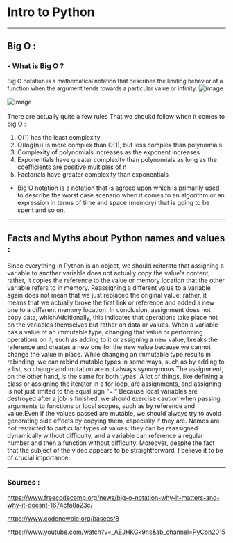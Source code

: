 # Intro to Python
---
## Big O :
### - What is Big O  ?
<font size="2"> Big O notation is a mathematical notation that describes the limiting behavior of a function when the argument tends towards a particular value or infinity.</font> 
![image](https://user-images.githubusercontent.com/84404158/193421175-f1dad4cc-8767-40c2-b776-d1e2d0243846.png)

![image](https://user-images.githubusercontent.com/84404158/193421209-e4708c0f-fb3c-4f8d-8b15-0c4d5443796f.png)<br><br>
There are actually quite a few rules That we shoukd follow when it comes to big O :
1. O(1) has the least complexity
2. O(log(n)) is more complex than O(1), but less complex than polynomials
3. Complexity of polynomials increases as the exponent increases 
4. Exponentials have greater complexity than polynomials as long as the coefficients are positive multiples of n
5. Factorials have greater complexity than exponentials

- Big O notation is a notation that is agreed upon which is primarily used to describe the worst case scenario when it comes to an algorithm or an expression in terms of time and space (memory) that is going to be spent and so on.

  
---
##  Facts and Myths about Python names and values :

 Since everything in Python is an object, we should reiterate that assigning a variable to another variable does not actually copy the value's content; rather, it copies the reference to the value or memory location that the other variable refers to in memory. Reassigning a different value to a variable again does not mean that we just replaced the original value; rather, it means that we actually broke the first link or reference and added a new one to a different memory location. In conclusion, assignment does not copy data, whichAdditionally, this indicates that operations take place not on the variables themselves but rather on data or values.
 When a variable has a value of an immutable type, changing that value or performing operations on it, such as adding to it or assigning a new value, breaks the reference and creates a new one for the new value because we cannot change the value in place.
While changing an immutable type results in rebinding, we can rebind mutable types in some ways, such as by adding to a list, so change and mutation are not always synonymous.The assignment, on the other hand, is the same for both types.
A lot of things, like defining a class or assigning the iterator in a for loop, are assignments, and assigning is not just limited to the equal sign "=."
Because local variables are destroyed after a job is finished, we should exercise caution when passing arguments to functions or local scopes, such as by reference and value.Even if the values passed are mutable, we should always try to avoid generating side effects by copying them, especially if they are.
Names are not restricted to particular types of values; they can be reassigned dynamically without difficulty, and a variable can reference a regular number and then a function without difficulty.
Moreover, despite the fact that the subject of the video appears to be straightforward, I believe it to be of crucial importance.

---
### Sources : 
https://www.freecodecamp.org/news/big-o-notation-why-it-matters-and-why-it-doesnt-1674cfa8a23c/

https://www.codenewbie.org/basecs/8

https://www.youtube.com/watch?v=_AEJHKGk9ns&ab_channel=PyCon2015

